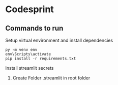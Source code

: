 # Codesprint

## Commands to run

Setup virtual environment and install dependencies
```
py -m venv env
env\Scripts\activate
pip install -r requirements.txt
```

Install streamlit secrets

1. Create Folder .streamlit in root folder
